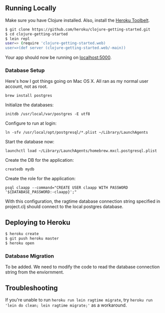 ## Running Locally

Make sure you have Clojure installed.  Also, install the [Heroku
Toolbelt](https://toolbelt.heroku.com/).

```sh
$ git clone https://github.com/heroku/clojure-getting-started.git
$ cd clojure-getting-started
$ lein repl
user=> (require 'clojure-getting-started.web)
user=>(def server (clojure-getting-started.web/-main))
```

Your app should now be running on [localhost:5000](http://localhost:5000/).

### Database Setup

Here's how I got things going on Mac OS X.  All ran as my normal user account,
not as root.

    brew install postgres

Initialize the databases:

    initdb /usr/local/var/postgres -E utf8

Configure to run at login:

    ln -sfv /usr/local/opt/postgresql/*.plist ~/Library/LaunchAgents

Start the database now:

    launchctl load ~/Library/LaunchAgents/homebrew.mxcl.postgresql.plist

Create the DB for the application:

    createdb mydb

Create the role for the application:

    psql claapp --command="CREATE USER claapp WITH PASSWORD '${DATABASE_PASSWORD:-claapp}';"

With this configuration, the ragtime database connection string specified in
project.clj should connect to the local postgres database.

## Deploying to Heroku

```sh
$ heroku create
$ git push heroku master
$ heroku open
```

### Database Migration

To be added.  We need to modify the code to read the database connection string
from the enviornment.

## Troubleshooting

If you're unable to run `heroku run lein ragtime migrate`, try `heroku run
'lein do clean; lein ragtime migrate;'` as a workaround.
